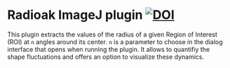 # Radioak ImageJ plugin   [![DOI](https://zenodo.org/badge/169780722.svg)](https://zenodo.org/badge/latestdoi/169780722)

This plugin extracts the values of the radius of a given Region of Interest (ROI) at `n` angles around its center. `n` is a parameter to choose in the dialog interface that opens when running the plugin. It allows to quantifiy the shape fluctuations and offers an option to visualize these dynamics.
